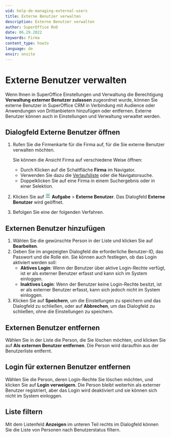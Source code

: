 ```yaml
---
uid: help-de-managing-external-users
title: Externe Benutzer verwalten
description: Externe Benutzer verwalten
author: SuperOffice RnD
date: 06.29.2022
keywords: Firma
content_type: howto
language: de
envir: onsite
---
```


# Externe Benutzer verwalten

Wenn Ihnen in SuperOffice Einstellungen und Verwaltung die Berechtigung **Verwaltung externer Benutzer zulassen** zugeordnet wurde, können Sie externe Benutzer in SuperOffice CRM in Verbindung mit Audience oder Anwendungen von Drittanbietern hinzufügen oder entfernen. Externe Benutzer können auch in Einstellungen und Verwaltung verwaltet werden.

## Dialogfeld Externe Benutzer öffnen

1. Rufen Sie die Firmenkarte für die Firma auf, für die Sie externe Benutzer verwalten möchten.

    Sie können die Ansicht Firma auf verschiedene Weise öffnen:

    * Durch Klicken auf die Schaltfläche **Firma** im Navigator.
    * Verwenden Sie dazu die [Verlaufsliste][1] oder die Navigatorsuche.
    * Doppelklicken Sie auf eine Firma in einem Suchergebnis oder in einer Selektion.

2. Klicken Sie auf ![Symbol][img1] **Aufgabe** > **Externe Benutzer**. Das Dialogfeld **Externe Benutzer** wird geöffnet.

3. Befolgen Sie eine der folgenden Verfahren.

## Externen Benutzer hinzufügen

1. Wählen Sie die gewünschte Person in der Liste und klicken Sie auf **Bearbeiten**.
2. Geben Sie im angezeigten Dialogfeld die erforderliche Benutzer-ID, das Passwort und die Rolle ein. Sie können auch festlegen, ob das Login aktiviert werden soll:
    * **Aktives Login**: Wenn der Benutzer über aktive Login-Rechte verfügt, ist er als externer Benutzer erfasst und kann sich im System einloggen.
    * **Inaktives Login**: Wenn der Benutzer keine Login-Rechte besitzt, ist er als externer Benutzer erfasst, kann sich jedoch nicht im System einloggen.
3. Klicken Sie auf **Speichern**, um die Einstellungen zu speichern und das Dialogfeld zu schließen, oder auf **Abbrechen**, um das Dialogfeld zu schließen, ohne die Einstellungen zu speichern.

## Externen Benutzer entfernen

Wählen Sie in der Liste die Person, die Sie löschen möchten, und klicken Sie auf **Als externen Benutzer entfernen**. Die Person wird daraufhin aus der Benutzerliste entfernt.

## Login für externen Benutzer entfernen

Wählen Sie die Person, deren Login-Rechte Sie löschen möchten, und klicken Sie auf **Login verweigern**. Die Person bleibt weiterhin als externer Benutzer registriert, aber das Login wird deaktiviert und sie können sich nicht im System einloggen.

## Liste filtern

Mit dem Listenfeld **Anzeigen** im unteren Teil rechts im Dialogfeld können Sie die Liste von Personen nach Benutzerstatus filtern.

<!-- Referenced links -->
[1]: ../../../learn/basics/history.md

<!-- Referenced images -->
[img1]: ../../../../media/icons/btn-menu.png
